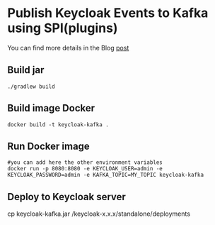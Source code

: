 # Publish Keycloak Events to Kafka using SPI(plugins)

You can find more details in the Blog [post](https://www.ybentaleb.me/blog/kafka-keycloak-spi)

## Build jar
```
./gradlew build
```

## Build image Docker
```
docker build -t keycloak-kafka .
```

## Run Docker image
```
#you can add here the other environment variables
docker run -p 8080:8080 -e KEYCLOAK_USER=admin -e KEYCLOAK_PASSWORD=admin -e KAFKA_TOPIC=MY_TOPIC keycloak-kafka
```

## Deploy to Keycloak server

cp keycloak-kafka.jar /keycloak-x.x.x/standalone/deployments

